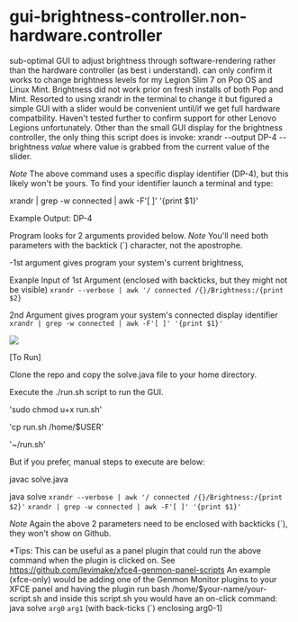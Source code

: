 # gui-brightness-controller.non-hardware.controller
sub-optimal GUI to adjust brightness through software-rendering rather than the hardware controller (as best i understand). can only confirm it works to change brightness levels for my Legion Slim 7 on Pop OS and Linux Mint. Brightness did not work prior on fresh installs of both Pop and Mint. Resorted to using xrandr in the terminal to change it but figured a simple GUI with a slider would be convenient until/if we get full hardware compatbility. 
Haven't tested further to confirm support for other Lenovo Legions unfortunately.
Other than the small GUI display for the brightness controller, the only thing this script does is invoke:
     xrandr --output DP-4 --brightness *value* 
where value is grabbed from the current value of the slider. 

*Note* The above command uses a specific display identifier (DP-4), but this likely won't be yours. To find your identifier launch a terminal and type: 

xrandr | grep -w connected  | awk -F'[ ]' '{print $1}'

Example Output:
DP-4

Program looks for 2 arguments provided below. *Note* You'll need both parameters with the backtick (`) character, not the apostrophe.

-1st argument gives program your system's current brightness, 

Exanple Input of 1st Argument (enclosed with backticks, but they might not be visible) 
` xrandr --verbose | awk '/ connected /{}/Brightness:/{print $2} `

2nd Argument gives program your system's connected display identifier
` xrandr | grep -w connected | awk -F'[ ]' '{print $1}' ` 


<img src="https://user-images.githubusercontent.com/31811490/151293547-6f05e007-24ff-4ee3-949c-47ce46615efb.png">

[To Run]

Clone the repo and copy the solve.java file to your home directory.

Execute the ./run.sh script to run the GUI. 

'sudo chmod u+x run.sh'

'cp run.sh /home/$USER'

'~/run.sh'

But if you prefer, manual steps to execute are below:

javac solve.java

java solve `xrandr --verbose | awk '/ connected /{}/Brightness:/{print $2}'` `xrandr | grep -w connected | awk -F'[ ]' '{print $1}'` 

*Note* Again the above 2 parameters need to be enclosed with backticks (`), they won't show on Github. 

*Tips: This can be useful as a panel plugin that could run the above command when the plugin is clicked on. 
See https://github.com/levimake/xfce4-genmon-panel-scripts 
An example (xfce-only) would be adding one of the Genmon Monitor plugins to your XFCE panel and having the plugin run bash /home/$your-name/your-script.sh and inside this script.sh you would have an on-click command: java solve `arg0` `arg1` (with back-ticks (`) enclosing arg0-1) 
